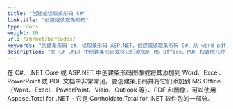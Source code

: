 ```yaml
---
title: "创建或读取条形码 C#"
linktitle: "创建或读取条形码"
type: docs
weight: 10
url: /zh/net/barcodes/
keywords: "创建条形码 c#，读取条形码 ASP.NET，创建或读取条形码 C#，从 word pdf c# 读取条形码，将条形码添加到 word pdf .net"
description: "在 C# .NET 中创建条形码或将它们添加到 MS Office、PDF 和其他几种文件格式。"
---
```


在 C#、.NET Core 或 ASP.NET 中创建条形码图像或将其添加到 Word、Excel、PowerPoint 或 PDF 文档中非常常见。要创建条形码并将它们添加到 MS Office（Word、Excel、PowerPoint、Visio、Outlook 等）、PDF 和图像，可以使用 Aspose.Total for .NET - 它是 Conholdate.Total for .NET 软件包的一部分。

